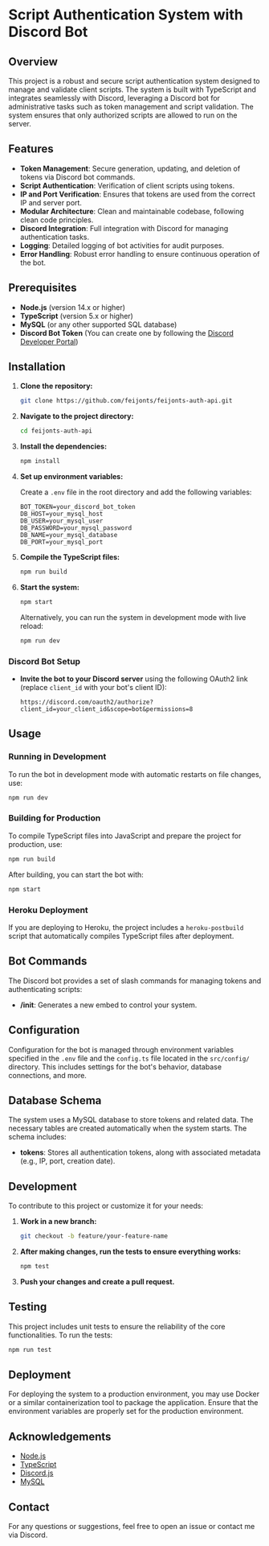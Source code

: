 
# Script Authentication System with Discord Bot

## Overview

This project is a robust and secure script authentication system designed to manage and validate client scripts. The system is built with TypeScript and integrates seamlessly with Discord, leveraging a Discord bot for administrative tasks such as token management and script validation. The system ensures that only authorized scripts are allowed to run on the server.

## Features

- **Token Management**: Secure generation, updating, and deletion of tokens via Discord bot commands.
- **Script Authentication**: Verification of client scripts using tokens.
- **IP and Port Verification**: Ensures that tokens are used from the correct IP and server port.
- **Modular Architecture**: Clean and maintainable codebase, following clean code principles.
- **Discord Integration**: Full integration with Discord for managing authentication tasks.
- **Logging**: Detailed logging of bot activities for audit purposes.
- **Error Handling**: Robust error handling to ensure continuous operation of the bot.

## Prerequisites

- **Node.js** (version 14.x or higher)
- **TypeScript** (version 5.x or higher)
- **MySQL** (or any other supported SQL database)
- **Discord Bot Token** (You can create one by following the [Discord Developer Portal](https://discord.com/developers/applications))

## Installation

1. **Clone the repository:**

   ```bash
   git clone https://github.com/feijonts/feijonts-auth-api.git
   ```

2. **Navigate to the project directory:**

   ```bash
   cd feijonts-auth-api
   ```

3. **Install the dependencies:**

   ```bash
   npm install
   ```

4. **Set up environment variables:**

   Create a `.env` file in the root directory and add the following variables:

   ```env
   BOT_TOKEN=your_discord_bot_token
   DB_HOST=your_mysql_host
   DB_USER=your_mysql_user
   DB_PASSWORD=your_mysql_password
   DB_NAME=your_mysql_database
   DB_PORT=your_mysql_port
   ```

5. **Compile the TypeScript files:**

   ```bash
   npm run build
   ```

6. **Start the system:**

   ```bash
   npm start
   ```

   Alternatively, you can run the system in development mode with live reload:

   ```bash
   npm run dev
   ```

### Discord Bot Setup

- **Invite the bot to your Discord server** using the following OAuth2 link (replace `client_id` with your bot's client ID):

  ```
  https://discord.com/oauth2/authorize?client_id=your_client_id&scope=bot&permissions=8
  ```

## Usage

### Running in Development

To run the bot in development mode with automatic restarts on file changes, use:

```bash
npm run dev
```

### Building for Production

To compile TypeScript files into JavaScript and prepare the project for production, use:

```bash
npm run build
```

After building, you can start the bot with:

```bash
npm start
```

### Heroku Deployment

If you are deploying to Heroku, the project includes a `heroku-postbuild` script that automatically compiles TypeScript files after deployment.

## Bot Commands

The Discord bot provides a set of slash commands for managing tokens and authenticating scripts:

- **/init**: Generates a new embed to control your system.

## Configuration

Configuration for the bot is managed through environment variables specified in the `.env` file and the `config.ts` file located in the `src/config/` directory. This includes settings for the bot's behavior, database connections, and more.

## Database Schema

The system uses a MySQL database to store tokens and related data. The necessary tables are created automatically when the system starts. The schema includes:

- **tokens**: Stores all authentication tokens, along with associated metadata (e.g., IP, port, creation date).

## Development

To contribute to this project or customize it for your needs:

1. **Work in a new branch:**

   ```bash
   git checkout -b feature/your-feature-name
   ```

2. **After making changes, run the tests to ensure everything works:**

   ```bash
   npm test
   ```

3. **Push your changes and create a pull request.**

## Testing

This project includes unit tests to ensure the reliability of the core functionalities. To run the tests:

```bash
npm run test
```

## Deployment

For deploying the system to a production environment, you may use Docker or a similar containerization tool to package the application. Ensure that the environment variables are properly set for the production environment.

## Acknowledgements

- [Node.js](https://nodejs.org/)
- [TypeScript](https://www.typescriptlang.org/)
- [Discord.js](https://discord.js.org/)
- [MySQL](https://www.mysql.com/)

## Contact

For any questions or suggestions, feel free to open an issue or contact me via Discord.
